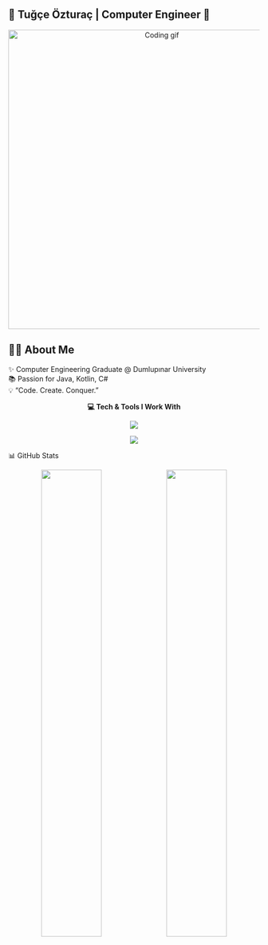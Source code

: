 ## 🌌 Tuğçe Özturaç | Computer Engineer 🚀

<p align="center">
  <img src="https://media.giphy.com/media/L1R1tvI9svkIWwpVYr/giphy.gif" width="600" alt="Coding gif"/>
</p>

## 👩‍💻 About Me

✨ Computer Engineering Graduate  @ Dumlupınar University  
📚 Passion for Java, Kotlin, C#  
💡 “Code. Create. Conquer.”  

<p align="center">
  <b>💻 Tech & Tools I Work With</b>
</p>

<p align="center">
  <img src="https://skillicons.dev/icons?i=java,kotlin,flutter,dart,cs" />
</p>
<p align="center">
  <img src="https://skillicons.dev/icons?i=mysql,androidstudio,git,github,figma" />
</p>

📊 GitHub Stats
<p align="center">
  <img src="https://github-readme-stats.vercel.app/api?username=tugce-ozturac&show_icons=true&theme=radical" width="49%"/>
  <img src="https://github-readme-streak-stats.herokuapp.com/?user=tugce-ozturac&theme=radical" width="49%"/>
</p>


